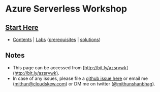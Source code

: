 # Azure Serverless Workshop

## [Start Here](https://github.com/mithunshanbhag/azure-serverless-workshop/projects/1)

* [Contents](https://github.com/mithunshanbhag/azure-serverless-workshop/projects/1) | [Labs](./labs) ([prerequisites](./lab-prerequisites.md) | [solutions](./code-samples))

## Notes

* This page can be accessed from [http://bit.ly/azsrvwk](http://bit.ly/azsrvwk).
* In case of any issues, please file a [github issue here](https://github.com/mithunshanbhag/azure-serverless-workshop/issues) or email me (mithun@cloudskew.com) or DM me on twitter ([@mithunshanbhag](https://twitter.com/MithunShanbhag)).
